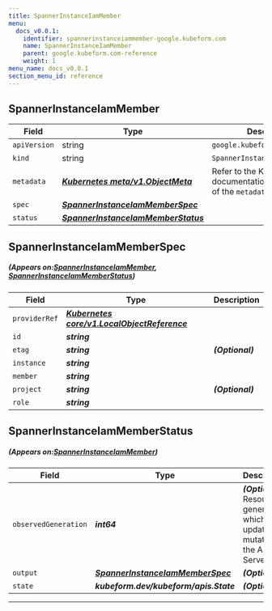 ```yaml
---
title: SpannerInstanceIamMember
menu:
  docs_v0.0.1:
    identifier: spannerinstanceiammember-google.kubeform.com
    name: SpannerInstanceIamMember
    parent: google.kubeform.com-reference
    weight: 1
menu_name: docs_v0.0.1
section_menu_id: reference
---
```


## SpannerInstanceIamMember
| Field | Type | Description |
| ------ | ----- | ----------- |
| `apiVersion` | string | `google.kubeform.com/v1alpha1` |
|    `kind` | string | `SpannerInstanceIamMember` |
| `metadata` | ***[Kubernetes meta/v1.ObjectMeta](https://kubernetes.io/docs/reference/generated/kubernetes-api/v1.13/#objectmeta-v1-meta)***|Refer to the Kubernetes API documentation for the fields of the `metadata` field.|
| `spec` | ***[SpannerInstanceIamMemberSpec](#SpannerInstanceIamMemberSpec)***||
| `status` | ***[SpannerInstanceIamMemberStatus](#SpannerInstanceIamMemberStatus)***||
## SpannerInstanceIamMemberSpec
##### (Appears on:[SpannerInstanceIamMember](#SpannerInstanceIamMember), [SpannerInstanceIamMemberStatus](#SpannerInstanceIamMemberStatus))
| Field | Type | Description |
| ------ | ----- | ----------- |
| `providerRef` | ***[Kubernetes core/v1.LocalObjectReference](https://kubernetes.io/docs/reference/generated/kubernetes-api/v1.13/#localobjectreference-v1-core)***||
| `id` | ***string***||
| `etag` | ***string***| ***(Optional)*** |
| `instance` | ***string***||
| `member` | ***string***||
| `project` | ***string***| ***(Optional)*** |
| `role` | ***string***||
## SpannerInstanceIamMemberStatus
##### (Appears on:[SpannerInstanceIamMember](#SpannerInstanceIamMember))
| Field | Type | Description |
| ------ | ----- | ----------- |
| `observedGeneration` | ***int64***| ***(Optional)*** Resource generation, which is updated on mutation by the API Server.|
| `output` | ***[SpannerInstanceIamMemberSpec](#SpannerInstanceIamMemberSpec)***| ***(Optional)*** |
| `state` | ***kubeform.dev/kubeform/apis.State***| ***(Optional)*** |
---
